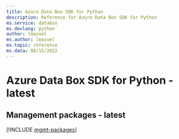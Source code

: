 ```yaml
---
title: Azure Data Box SDK for Python
description: Reference for Azure Data Box SDK for Python
ms.service: databox
ms.devlang: python
author: lmazuel
ms.author: lmazuel
ms.topic: reference
ms.data: 08/15/2022
---
```

# Azure Data Box SDK for Python - latest

## Management packages - latest
[!INCLUDE [mgmt-packages](data-box-mgmt-index.md)]